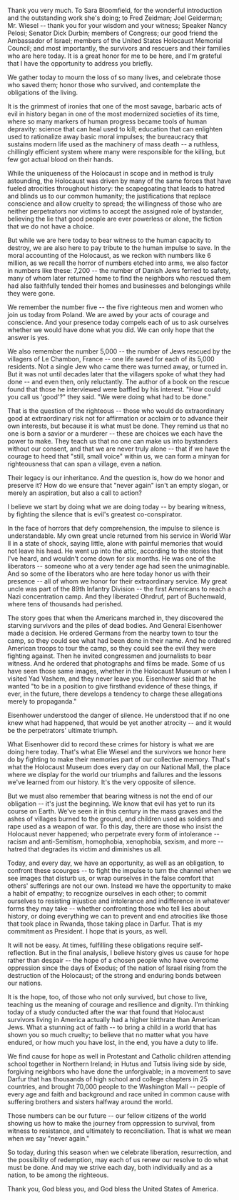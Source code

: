 Thank you very much. To Sara Bloomfield, for the wonderful introduction and the outstanding work she's doing; to Fred Zeidman; Joel Geiderman; Mr. Wiesel -- thank you for your wisdom and your witness; Speaker Nancy Pelosi; Senator Dick Durbin; members of Congress; our good friend the Ambassador of Israel; members of the United States Holocaust Memorial Council; and most importantly, the survivors and rescuers and their families who are here today. It is a great honor for me to be here, and I'm grateful that I have the opportunity to address you briefly.

We gather today to mourn the loss of so many lives, and celebrate those who saved them; honor those who survived, and contemplate the obligations of the living.

It is the grimmest of ironies that one of the most savage, barbaric acts of evil in history began in one of the most modernized societies of its time, where so many markers of human progress became tools of human depravity: science that can heal used to kill; education that can enlighten used to rationalize away basic moral impulses; the bureaucracy that sustains modern life used as the machinery of mass death -- a ruthless, chillingly efficient system where many were responsible for the killing, but few got actual blood on their hands.

While the uniqueness of the Holocaust in scope and in method is truly astounding, the Holocaust was driven by many of the same forces that have fueled atrocities throughout history: the scapegoating that leads to hatred and blinds us to our common humanity; the justifications that replace conscience and allow cruelty to spread; the willingness of those who are neither perpetrators nor victims to accept the assigned role of bystander, believing the lie that good people are ever powerless or alone, the fiction that we do not have a choice.

But while we are here today to bear witness to the human capacity to destroy, we are also here to pay tribute to the human impulse to save. In the moral accounting of the Holocaust, as we reckon with numbers like 6 million, as we recall the horror of numbers etched into arms, we also factor in numbers like these: 7,200 -- the number of Danish Jews ferried to safety, many of whom later returned home to find the neighbors who rescued them had also faithfully tended their homes and businesses and belongings while they were gone.

We remember the number five -- the five righteous men and women who join us today from Poland. We are awed by your acts of courage and conscience. And your presence today compels each of us to ask ourselves whether we would have done what you did. We can only hope that the answer is yes.

We also remember the number 5,000 -- the number of Jews rescued by the villagers of Le Chambon, France -- one life saved for each of its 5,000 residents. Not a single Jew who came there was turned away, or turned in. But it was not until decades later that the villagers spoke of what they had done -- and even then, only reluctantly. The author of a book on the rescue found that those he interviewed were baffled by his interest. "How could you call us 'good'?" they said. "We were doing what had to be done."

That is the question of the righteous -- those who would do extraordinary good at extraordinary risk not for affirmation or acclaim or to advance their own interests, but because it is what must be done. They remind us that no one is born a savior or a murderer -- these are choices we each have the power to make. They teach us that no one can make us into bystanders without our consent, and that we are never truly alone -- that if we have the courage to heed that "still, small voice" within us, we can form a minyan for righteousness that can span a village, even a nation.

Their legacy is our inheritance. And the question is, how do we honor and preserve it? How do we ensure that "never again" isn't an empty slogan, or merely an aspiration, but also a call to action?

I believe we start by doing what we are doing today -- by bearing witness, by fighting the silence that is evil's greatest co-conspirator.

In the face of horrors that defy comprehension, the impulse to silence is understandable. My own great uncle returned from his service in World War II in a state of shock, saying little, alone with painful memories that would not leave his head. He went up into the attic, according to the stories that I've heard, and wouldn't come down for six months. He was one of the liberators -- someone who at a very tender age had seen the unimaginable. And so some of the liberators who are here today honor us with their presence -- all of whom we honor for their extraordinary service. My great uncle was part of the 89th Infantry Division -- the first Americans to reach a Nazi concentration camp. And they liberated Ohrdruf, part of Buchenwald, where tens of thousands had perished.

The story goes that when the Americans marched in, they discovered the starving survivors and the piles of dead bodies. And General Eisenhower made a decision. He ordered Germans from the nearby town to tour the camp, so they could see what had been done in their name. And he ordered American troops to tour the camp, so they could see the evil they were fighting against. Then he invited congressmen and journalists to bear witness. And he ordered that photographs and films be made. Some of us have seen those same images, whether in the Holocaust Museum or when I visited Yad Vashem, and they never leave you. Eisenhower said that he wanted "to be in a position to give firsthand evidence of these things, if ever, in the future, there develops a tendency to charge these allegations merely to propaganda."

Eisenhower understood the danger of silence. He understood that if no one knew what had happened, that would be yet another atrocity -- and it would be the perpetrators' ultimate triumph.

What Eisenhower did to record these crimes for history is what we are doing here today. That's what Elie Wiesel and the survivors we honor here do by fighting to make their memories part of our collective memory. That's what the Holocaust Museum does every day on our National Mall, the place where we display for the world our triumphs and failures and the lessons we've learned from our history. It's the very opposite of silence.

But we must also remember that bearing witness is not the end of our obligation -- it's just the beginning. We know that evil has yet to run its course on Earth. We've seen it in this century in the mass graves and the ashes of villages burned to the ground, and children used as soldiers and rape used as a weapon of war. To this day, there are those who insist the Holocaust never happened; who perpetrate every form of intolerance -- racism and anti-Semitism, homophobia, xenophobia, sexism, and more -- hatred that degrades its victim and diminishes us all.

Today, and every day, we have an opportunity, as well as an obligation, to confront these scourges -- to fight the impulse to turn the channel when we see images that disturb us, or wrap ourselves in the false comfort that others' sufferings are not our own. Instead we have the opportunity to make a habit of empathy; to recognize ourselves in each other; to commit ourselves to resisting injustice and intolerance and indifference in whatever forms they may take -- whether confronting those who tell lies about history, or doing everything we can to prevent and end atrocities like those that took place in Rwanda, those taking place in Darfur. That is my commitment as President. I hope that is yours, as well.

It will not be easy. At times, fulfilling these obligations require self-reflection. But in the final analysis, I believe history gives us cause for hope rather than despair -- the hope of a chosen people who have overcome oppression since the days of Exodus; of the nation of Israel rising from the destruction of the Holocaust; of the strong and enduring bonds between our nations.

It is the hope, too, of those who not only survived, but chose to live, teaching us the meaning of courage and resilience and dignity. I'm thinking today of a study conducted after the war that found that Holocaust survivors living in America actually had a higher birthrate than American Jews. What a stunning act of faith -- to bring a child in a world that has shown you so much cruelty; to believe that no matter what you have endured, or how much you have lost, in the end, you have a duty to life.

We find cause for hope as well in Protestant and Catholic children attending school together in Northern Ireland; in Hutus and Tutsis living side by side, forgiving neighbors who have done the unforgivable; in a movement to save Darfur that has thousands of high school and college chapters in 25 countries, and brought 70,000 people to the Washington Mall -- people of every age and faith and background and race united in common cause with suffering brothers and sisters halfway around the world.

Those numbers can be our future -- our fellow citizens of the world showing us how to make the journey from oppression to survival, from witness to resistance, and ultimately to reconciliation. That is what we mean when we say "never again."

So today, during this season when we celebrate liberation, resurrection, and the possibility of redemption, may each of us renew our resolve to do what must be done. And may we strive each day, both individually and as a nation, to be among the righteous.

Thank you, God bless you, and God bless the United States of America.

